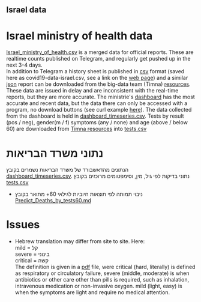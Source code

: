 ## 
## Israel data
# Israel ministry of health data
[Israel_ministry_of_health.csv](https://github.com/yuval-harpaz/covid-19-israel-matlab/blob/master/data/Israel/Israel_ministry_of_health.csv) is a merged data for official reports. These are realtime counts published on Telegram, and regularly get pushed up in the next 3-4 days. <br>In addition to Telegram a history sheet is published in [csv](https://github.com/yuval-harpaz/covid-19-israel-matlab/blob/master/data/Israel/covid19-data-israel.csv) format (saved here as covid19-data-israel.csv, see a link on the [web page](https://govextra.gov.il/ministry-of-health/corona/corona-virus/)) and a similar [json](https://data.gov.il/api/action/datastore_search?resource_id=e4bf0ab8-ec88-4f9b-8669-f2cc78273edd) report can be downloaded from the big-data team (Timna) [resources](https://data.gov.il/dataset/covid-19). These data are issued in delay and are inconsistent with the real-time reports, but they are more accurate. The ministrie's [dashboard](https://datadashboard.health.gov.il/COVID-19/general?utm_source=go.gov.il&utm_medium=referral) has the most accurate and recent data, but the data there can only be accessed with a program, no download buttons (see curl example [here](https://github.com/yuval-harpaz/covid-19-israel-matlab/blob/master/code/covid_Israel_moh_dashboard.m)). The data collected from the dashboard is held in [dashboard_timeseries.csv](https://github.com/yuval-harpaz/covid-19-israel-matlab/blob/master/data/Israel/dashboard_timeseries.csv). Tests by result (pos / neg), gender(m / f) symptoms (any / none) and age (above / below 60) are downloaded from [Timna resources](https://data.gov.il/dataset/covid-19) into [tests.csv](https://github.com/yuval-harpaz/covid-19-israel-matlab/blob/master/data/Israel/tests.csv)
# נתוני משרד הבריאות
הנתונים מהדאשבורד של משרד הבריאות נשמרים בקובץ [dashboard_timeseries.csv](https://github.com/yuval-harpaz/covid-19-israel-matlab/blob/master/data/Israel/dashboard_timeseries.csv). נתוני בדיקות לפי גיל, מין, וסימפטומים מרוכזים בקובץ [tests.csv](https://github.com/yuval-harpaz/covid-19-israel-matlab/blob/master/data/Israel/tests.csv)
* ניבוי תמותה לפי תוצאות חיוביות לגילאי 60+ מתואר בקובץ [Predict_Deaths_by_tests60.md](https://github.com/yuval-harpaz/covid-19-israel-matlab/blob/master/data/Israel/Predict_Deaths_by_tests60.m/)

# Issues
* Hebrew translation may differ from site to site. Here:<br>
mild = קל<br>
severe = בינוני<br>
critical = קשה<br>
The definition is given in a [pdf](https://data.gov.il/dataset/f54e79b2-3e6b-4b65-a857-f93e47997d9c/resource/25343697-571b-4180-b482-61fcd08071b4/download/readme-.pdf) file, were critical (hard, literally) is defined as respiratory or circulatory failure, severe (middle, moderate) is when antibiotics or other care other than pills is required, such as inhalation, intravenous medication or non-invasive oxygen. mild (light, easy) is when the symptoms are light and require no medical attention.


